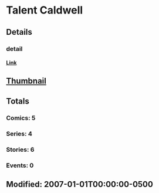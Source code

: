 # Talent  Caldwell 
## Details
### detail
#### [Link](http://marvel.com/comics/creators/355/talent_caldwell?utm_campaign=apiRef&utm_source=225578a89fc76f3d20fbffda5d17a88d)
## [Thumbnail](http://i.annihil.us/u/prod/marvel/i/mg/9/60/4bc66105bfa89.jpg)
## Totals
### Comics: 5
### Series: 4
### Stories: 6
### Events: 0
## Modified: 2007-01-01T00:00:00-0500